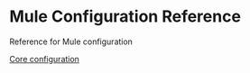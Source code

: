 Mule Configuration Reference
============================

Reference for Mule configuration


[Core configuration](core/README.md)